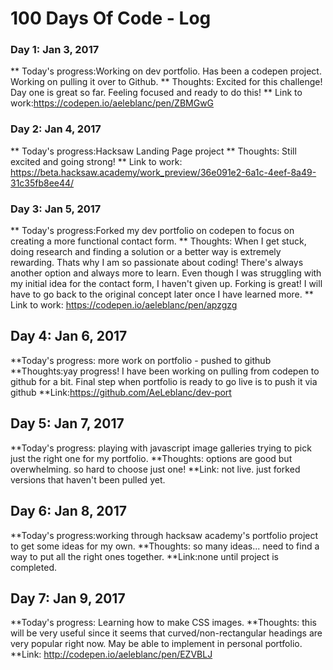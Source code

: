 # 100 Days Of Code - Log

### Day 1: Jan 3, 2017

** Today's progress:Working on dev portfolio. Has been a codepen project. Working on pulling it over to Github.
** Thoughts: Excited for this challenge! Day one is great so far. Feeling focused and ready to do this!
** Link to work:https://codepen.io/aeleblanc/pen/ZBMGwG

### Day 2: Jan 4, 2017
** Today's progress:Hacksaw Landing Page project
** Thoughts: Still excited and going strong!
** Link to work: https://beta.hacksaw.academy/work_preview/36e091e2-6a1c-4eef-8a49-31c35fb8ee44/

### Day 3: Jan 5, 2017
** Today's progress:Forked my dev portfolio on codepen to focus on creating a more functional contact form.
** Thoughts: When I get stuck, doing research and finding a solution or a better way is extremely rewarding. Thats why I am so passionate about coding! There's always another option and always more to learn. Even though I was struggling with my initial idea for the contact form, I haven't given up. Forking is great! I will have to go back to the original concept later once I have learned more.
** Link to work: https://codepen.io/aeleblanc/pen/apzgzg

## Day 4: Jan 6, 2017
**Today's progress: more work on portfolio - pushed to github
**Thoughts:yay progress! I have been working on pulling from codepen to github for a bit. Final step when portfolio is ready to go live is to push it via github
**Link:https://github.com/AeLeblanc/dev-port

## Day 5: Jan 7, 2017
**Today's progress: playing with javascript image galleries trying to pick just the right one for my portfolio.
**Thoughts: options are good but overwhelming. so hard to choose just one!
**Link: not live. just forked versions that haven't been pulled yet.

## Day 6: Jan 8, 2017
**Today's progress:working through hacksaw academy's portfolio project to get some ideas for my own.
**Thoughts: so many ideas... need to find a way to put all the right ones together.
**Link:none until project is completed.

## Day 7: Jan 9, 2017
**Today's progress: Learning how to make CSS images.
**Thoughts: this will be very useful since it seems that curved/non-rectangular headings are very popular right now. May be able to implement in personal portfolio.
**Link: http://codepen.io/aeleblanc/pen/EZVBLJ 


